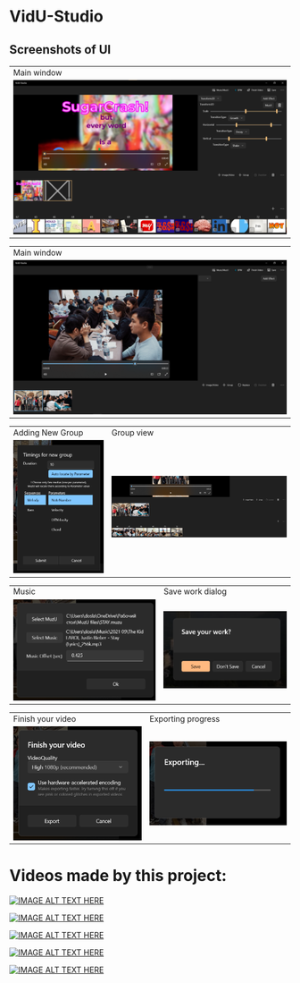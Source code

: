 # VidU-Studio

## Screenshots of UI
<table>
  <tr>
    <td>Main window</td>
  </tr>
  <tr>
    <td><img src="VidU S screenshots/main.png"></td>
  </tr>
 </table>
 
 <table>
  <tr>
    <td>Main window</td>
  </tr>
  <tr>
    <td><img src="VidU S screenshots/main 2.png"></td>
  </tr>
 </table>

<table>
  <tr>
    <td> Adding New Group </td>
    <td> Group view</td>
 <tr>
  <td><img src="VidU S screenshots/new group.png"></td>
  <td><img src="VidU S screenshots/group.png"></td>
 </tr>
</table>

<table>
  <tr>
    <td>Music</td>
    <td>Save work dialog</td>
  </tr>
 <tr>
  <td><img src="VidU S screenshots/music.png"></td>
  <td><img src="VidU S screenshots/save work.png"></td>
 </tr>
</table>

<table>
  <tr>
    <td>Finish your video</td>
    <td>Exporting progress</td>
  </tr>
 <tr>
  <td><img src="VidU S screenshots/finish.png"></td>
  <td><img src="VidU S screenshots/exporting.png"></td>
 </tr>
</table>



# Videos made by this project:

[![IMAGE ALT TEXT HERE](https://img.youtube.com/vi/0yIyaCbDsG0/0.jpg)](https://www.youtube.com/watch?v=0yIyaCbDsG0)

[![IMAGE ALT TEXT HERE](https://img.youtube.com/vi/8dQotgt0kBM/0.jpg)](https://www.youtube.com/watch?v=8dQotgt0kBM)

[![IMAGE ALT TEXT HERE](https://img.youtube.com/vi/ZLHGIlm6gn0/0.jpg)](https://www.youtube.com/watch?v=ZLHGIlm6gn0)

[![IMAGE ALT TEXT HERE](https://img.youtube.com/vi/W2aWfTjlagE/0.jpg)](https://www.youtube.com/watch?v=W2aWfTjlagE)

[![IMAGE ALT TEXT HERE](https://img.youtube.com/vi/0qbSomXhIVw/0.jpg)](https://www.youtube.com/watch?v=0qbSomXhIVw)
